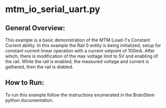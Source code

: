 mtm_io_serial_uart.py
========================

General Overview:
-----------------
This example is a basic demonstration of the MTM-Load-1's Constant Current ability. In this example the Rail 0 entity is being initialized, setup for constant current linear operation with a current setpoint of 100mA. After which, there is modification of the max voltage limit to 5V and enabling of the rail. While the rail is enabled, the measured voltage and current is gathered, then the rail is diabled.

How to Run:
-----------
To run this example follow the instructions enumerated in the BrainStem python documentation.
